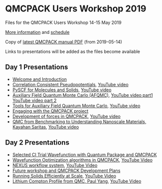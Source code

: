 # QMCPACK Users Workshop 2019

Files for the QMCPACK Users Workshop 14-15 May 2019

[More information](https://qmc2019.ornl.gov/) and [schedule](https://github.com/QMCPACK/qmcpack_workshop_2019/blob/master/Workshop_Schedule.pdf)

Copy of [latest QMCPACK manual PDF](https://github.com/QMCPACK/qmcpack_workshop_2019/blob/master/qmcpack_manual.pdf) (from 2019-05-14)

Links to presentations will be added as the files become available

## Day 1 Presentations

* [Welcome and Introduction](https://github.com/QMCPACK/qmcpack_workshop_2019/blob/master/day1_Welcome_and_Introduction.pdf)
* [Correlation Consistent Pseudopotentials](https://github.com/QMCPACK/qmcpack_workshop_2019/blob/master/day1_ccECP/presentation/presentation.pdf), [YouTube video](https://www.youtube.com/watch?v=h-iGQc4S7NE) 
* [PySCF for Molecules and Solids](https://github.com/QMCPACK/qmcpack_workshop_2019/blob/master/day1_Pyscf.pdf), [YouTube video](https://www.youtube.com/watch?v=pfCyNsj8oZ0)
* [Auxiliary Field Quantum Monte Carlo (AFQMC)](https://github.com/QMCPACK/qmcpack_workshop_2019/blob/master/day1_afqmc.pdf), [YouTube video part1](https://www.youtube.com/watch?v=WCuBVxXDU3I) [YouTube video part 2](https://www.youtube.com/watch?v=g4Vy_ulHU4Y)
* [Tools for Auxiliary Field Quantum Monte Carlo](https://github.com/QMCPACK/qmcpack_workshop_2019/blob/master/day1_afqmc/afqmctools.pdf), [YouTube video](https://www.youtube.com/watch?v=Mwp-jM1WXYs)
* [Engaging with the QMCPACK project](https://github.com/QMCPACK/qmcpack_workshop_2019/blob/master/day1_QMCPACK_Project.pdf)
* [Development of forces in QMCPACK](https://github.com/QMCPACK/qmcpack_workshop_2019/blob/master/day1_force_update.pdf), [YouTube video](https://www.youtube.com/watch?v=g2domjbqmQM)
* [QMC from Benchmarking to Understanding Nanoscale Materials, Kayahan Saritas](https://github.com/QMCPACK/qmcpack_workshop_2019/blob/master/day1_QMC_Kayahan_Saritas.pdf), [YouTube video](https://www.youtube.com/watch?v=y1u5TE95G6o)

## Day 2 Presentations

* [Selected CI Trial Wavefunction with Quantum Package and QMCPACK](https://github.com/QMCPACK/qmcpack_workshop_2019/blob/master/day2_CIPSI.pdf)
* [Wavefunction Optimization algorithms in QMCPACK](https://github.com/QMCPACK/qmcpack_workshop_2019/blob/master/day2_opt/Wfn_Opt_LuningZhao.pdf), [YouTube Video](https://www.youtube.com/watch?v=UJtTXJu6sRI)
* [NEXUS workflow system](https://github.com/QMCPACK/qmcpack_workshop_2019/blob/master/day2_nexus.pdf), [YouTube Video](https://www.youtube.com/watch?v=xoyNtIAOr0A) 
* [Future workshop and QMCPACK Development Plans](https://github.com/QMCPACK/qmcpack_workshop_2019/blob/master/day2_Development_Plans.pdf)
* [Running Solids Efficiently at Scale](https://github.com/QMCPACK/qmcpack_workshop_2019/blob/master/day2_running_QMCPACK_efficiently.pdf), [YouTube Video](https://www.youtube.com/watch?v=cLTJkEaxsQ4)
* [Lithium Compton Profile from QMC, Paul Yang](https://github.com/QMCPACK/qmcpack_workshop_2019/blob/master/day2_Li_Compton_Profile.pdf), [YouTube Video](https://www.youtube.com/watch?v=ntd_Nj4zbJo)


